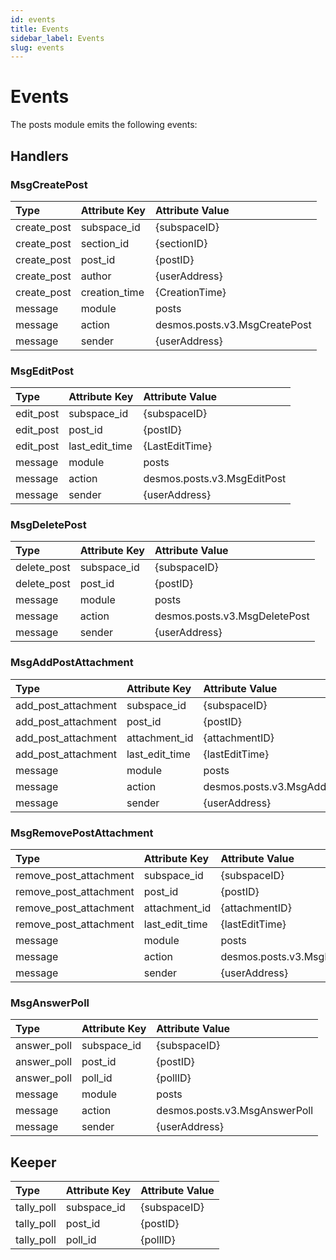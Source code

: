 ```yaml
---
id: events
title: Events
sidebar_label: Events
slug: events
---
```


# Events

The posts module emits the following events:

## Handlers

### MsgCreatePost

| **Type**    | **Attribute Key** | **Attribute Value**           | 
|:------------|:------------------|:------------------------------|
| create_post | subspace_id       | {subspaceID}                  |
| create_post | section_id        | {sectionID}                   |
| create_post | post_id           | {postID}                      |
| create_post | author            | {userAddress}                 |
| create_post | creation_time     | {CreationTime}                |
| message     | module            | posts                         |
| message     | action            | desmos.posts.v3.MsgCreatePost |
| message     | sender            | {userAddress}                 |

### MsgEditPost

| **Type**  | **Attribute Key** | **Attribute Value**         | 
|:----------|:------------------|:----------------------------|
| edit_post | subspace_id       | {subspaceID}                |
| edit_post | post_id           | {postID}                    |
| edit_post | last_edit_time    | {LastEditTime}              |
| message   | module            | posts                       |
| message   | action            | desmos.posts.v3.MsgEditPost |
| message   | sender            | {userAddress}               |

### MsgDeletePost

| **Type**    | **Attribute Key** | **Attribute Value**           | 
|:------------|:------------------|:------------------------------|
| delete_post | subspace_id       | {subspaceID}                  |
| delete_post | post_id           | {postID}                      |
| message     | module            | posts                         |
| message     | action            | desmos.posts.v3.MsgDeletePost |
| message     | sender            | {userAddress}                 |

### MsgAddPostAttachment

| **Type**            | **Attribute Key** | **Attribute Value**                  | 
|:--------------------|:------------------|:-------------------------------------|
| add_post_attachment | subspace_id       | {subspaceID}                         |
| add_post_attachment | post_id           | {postID}                             |
| add_post_attachment | attachment_id     | {attachmentID}                       |
| add_post_attachment | last_edit_time    | {lastEditTime}                       |
| message             | module            | posts                                |
| message             | action            | desmos.posts.v3.MsgAddPostAttachment |
| message             | sender            | {userAddress}                        |

### MsgRemovePostAttachment

| **Type**               | **Attribute Key** | **Attribute Value**                     | 
|:-----------------------|:------------------|:----------------------------------------|
| remove_post_attachment | subspace_id       | {subspaceID}                            |
| remove_post_attachment | post_id           | {postID}                                |
| remove_post_attachment | attachment_id     | {attachmentID}                          |
| remove_post_attachment | last_edit_time    | {lastEditTime}                          |
| message                | module            | posts                                   |
| message                | action            | desmos.posts.v3.MsgRemovePostAttachment |
| message                | sender            | {userAddress}                           |    


### MsgAnswerPoll

| **Type**    | **Attribute Key** | **Attribute Value**           | 
|:------------|:------------------|:------------------------------|
| answer_poll | subspace_id       | {subspaceID}                  |
| answer_poll | post_id           | {postID}                      |
| answer_poll | poll_id           | {pollID}                      |
| message     | module            | posts                         |
| message     | action            | desmos.posts.v3.MsgAnswerPoll |
| message     | sender            | {userAddress}                 |

## Keeper

| **Type**   | **Attribute Key** | **Attribute Value** | 
|:-----------|:------------------|:--------------------|
| tally_poll | subspace_id       | {subspaceID}        |
| tally_poll | post_id           | {postID}            |
| tally_poll | poll_id           | {pollID}            |